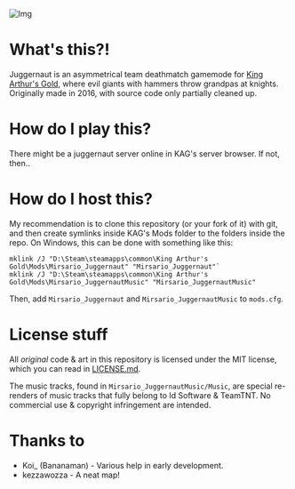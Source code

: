 ![Img](https://i.imgur.com/Hc8ElCj.png)

# What's this?!
Juggernaut is an asymmetrical team deathmatch gamemode for [King Arthur's Gold](https://store.steampowered.com/app/219830/King_Arthurs_Gold/), where evil giants with hammers throw grandpas at knights. Originally made in 2016, with source code only partially cleaned up.

# How do I play this?
There might be a juggernaut server online in KAG's server browser. If not, then..

# How do I host this?
My recommendation is to clone this repository (or your fork of it) with git, and then create symlinks inside KAG's Mods folder to the folders inside the repo.
On Windows, this can be done with something like this:
```
mklink /J "D:\Steam\steamapps\common\King Arthur's Gold\Mods\Mirsario_Juggernaut" "Mirsario_Juggernaut"`
mklink /J "D:\Steam\steamapps\common\King Arthur's Gold\Mods\Mirsario_JuggernautMusic" "Mirsario_JuggernautMusic"
```

Then, add `Mirsario_Juggernaut` and `Mirsario_JuggernautMusic` to `mods.cfg`.

# License stuff
All *original* code & art in this repository is licensed under the MIT license, which you can read in [LICENSE.md](https://github.com/Mirsario/KingArthursGold_Juggernaut/blob/master/LICENSE.md).

The music tracks, found in `Mirsario_JuggernautMusic/Music`, are special re-renders of music tracks that fully belong to Id Software & TeamTNT. No commercial use & copyright infringement are intended.

# Thanks to
- Koi_ (Bananaman) - Various help in early development.
- kezzawozza - A neat map!

